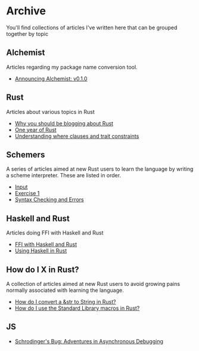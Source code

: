 <div class="archive">

# Archive

You'll find collections of articles I've written here that can be
grouped together by topic

## Alchemist
Articles regarding my package name conversion tool.

- [Announcing Alchemist: v0.1.0](/posts/announcing-alchemist.html)

## Rust
Articles about various topics in Rust
- [Why you should be blogging about
  Rust](/posts/blog-about-rust.html)
- [One year of
  Rust](/posts/1-year-of-rust.html)
- [Understanding where clauses and trait
  constraints](/posts/understanding-where-clauses.html)

## Schemers
A series of articles aimed at new Rust users to learn the language
by writing a scheme interpreter. These are listed in order.
- [Input](/posts/scheme-input.html)
- [Exercise 1](/posts/scheme-ex1.html)
- [Syntax Checking and Errors](/posts/scheme-error.html)

## Haskell and Rust
Articles doing FFI with Haskell and Rust
- [FFI with Haskell and
  Rust](/posts/haskell-rust.html)
- [Using Haskell in
  Rust](/posts/rust-haskell.html)

## How do I X in Rust?
A collection of articles aimed at new Rust users to avoid growing pains
normally associated with learning the language.

- [How do I convert a &str to String in
  Rust?](/posts/how-do-i-str-string.html)
- [How do I use the Standard Library macros in
  Rust?](/posts/how-do-i-std-macros.html)


## JS
- [Schrodinger's Bug: Adventures in Asynchronous
  Debugging](/posts/schrodingers-bug.html)

</div>
